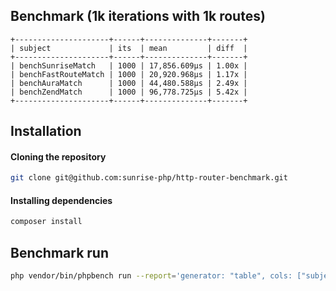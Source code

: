 ## Benchmark (1k iterations with 1k routes)

```
+---------------------+------+--------------+-------+
| subject             | its  | mean         | diff  |
+---------------------+------+--------------+-------+
| benchSunriseMatch   | 1000 | 17,856.609μs | 1.00x |
| benchFastRouteMatch | 1000 | 20,920.968μs | 1.17x |
| benchAuraMatch      | 1000 | 44,480.588μs | 2.49x |
| benchZendMatch      | 1000 | 96,778.725μs | 5.42x |
+---------------------+------+--------------+-------+
```

## Installation

#### Cloning the repository

```bash
git clone git@github.com:sunrise-php/http-router-benchmark.git
```

#### Installing dependencies

```bash
composer install
```

## Benchmark run

```bash
php vendor/bin/phpbench run --report='generator: "table", cols: ["subject", "its", "mean", "diff"], sort: {mean: "asc"}'
```
